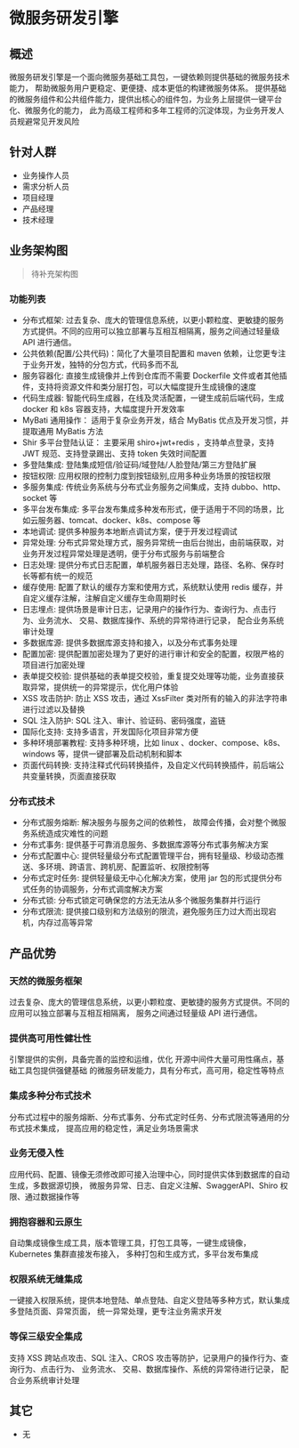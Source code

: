 # 微服务研发引擎

## 概述

微服务研发引擎是一个面向微服务基础工具包，一键依赖则提供基础的微服务技术能力，
帮助微服务用户更稳定、更便捷、成本更低的构建微服务体系。
提供基础的微服务组件和公共组件能力，提供出核心的组件包，为业务上层提供一键平台化、微服务化的能力，
此为高级工程师和多年工程师的沉淀体现，为业务开发人员规避常见开发风险

## 针对人群

- 业务操作人员
- 需求分析人员
- 项目经理
- 产品经理
- 技术经理

## 业务架构图

> 待补充架构图

### 功能列表

- 分布式框架: 过去复杂、庞大的管理信息系统，以更小颗粒度、更敏捷的服务方式提供。不同的应用可以独立部署与互相互相隔离，服务之间通过轻量级 API 进行通信。
- 公共依赖(配置/公共代码)：简化了大量项目配置和 maven 依赖，让您更专注于业务开发，独特的分包方式，代码多而不乱
- 服务容器化: 直接生成镜像并上传到仓库而不需要 Dockerfile 文件或者其他插件，支持将资源文件和类分层打包，可以大幅度提升生成镜像的速度
- 代码生成器: 智能代码生成器，在线及灵活配置，一键生成前后端代码，生成 docker 和 k8s 容器支持，大幅度提升开发效率
- MyBati 通用操作： 适用于复杂业务开发，结合 MyBatis 优点及开发习惯，并提取通用 MyBatis 方法
- Shir 多平台登陆认证： 主要采用 shiro+jwt+redis ，支持单点登录，支持 JWT 规范、支持登录踢出、支持 token 失效时间配置
- 多登陆集成: 登陆集成短信/验证码/域登陆/人脸登陆/第三方登陆扩展
- 按钮权限: 应用权限的控制力度到按钮级别,应用多种业务场景的按钮权限
- 多服务集成: 传统业务系统与分布式业务服务之间集成，支持 dubbo、http、socket 等
- 多平台发布集成: 多平台发布集成多种发布形式，便于适用于不同的场景，比如云服务器、tomcat、docker、k8s、compose 等
- 本地调试: 提供多种服务本地断点调试方案，便于开发过程调试
- 异常处理: 分布式异常处理方式，服务异常统一由后台抛出，由前端获取，对业务开发过程异常处理是透明，便于分布式服务与前端整合
- 日志处理: 提供分布式日志配置，单机服务器日志处理，路径、名称、保存时长等都有统一的规范
- 缓存使用: 配置了默认的缓存方案和使用方式，系统默认使用 redis 缓存，并自定义缓存注解，注解自定义缓存生命周期时长
- 日志埋点: 提供场景是审计日志，记录用户的操作行为、查询行为、点击行为、业务流水、 交易、数据库操作、系统的异常待进行记录， 配合业务系统审计处理
- 多数据库源: 提供多数据库源支持和接入，以及分布式事务处理
- 配置加密: 提供配置加密处理为了更好的进行审计和安全的配置，权限严格的项目进行加密处理
- 表单提交校验: 提供基础的表单提交校验，重复提交处理等功能，业务直接获取异常，提供统一的异常提示，优化用户体验
- XSS 攻击防护: 防止 XSS 攻击，通过 XssFilter 类对所有的输入的非法字符串进行过滤以及替换
- SQL 注入防护: SQL 注入、审计、验证码、密码强度，盗链
- 国际化支持: 支持多语言，开发国际化项目非常方便
- 多种环境部署教程: 支持多种环境，比如 linux 、docker、compose、k8s、windows 等，提供一键部署及启动机制和脚本
- 页面代码转换: 支持注释式代码转换插件，及自定义代码转换插件，前后端公共变量转换，页面直接获取

### 分布式技术

- 分布式服务熔断: 解决服务与服务之间的依赖性， 故障会传播，会对整个微服务系统造成灾难性的问题
- 分布式事务: 提供基于可靠消息服务、多数据库源等分布式事务解决方案
- 分布式配置中心: 提供轻量级分布式配置管理平台，拥有轻量级、秒级动态推送、多环境、跨语言、跨机房、配置监听、权限控制等
- 分布式定时任务: 提供轻量级无中心化解决方案，使用 jar 包的形式提供分布式任务的协调服务，分布式调度解决方案
- 分布式锁: 分布式锁定可确保您的方法无法从多个微服务集群并行运行
- 分布式限流: 提供接口级别和方法级别的限流，避免服务压力过大而出现宕机，内存过高等异常

## 产品优势

### 天然的微服务框架

过去复杂、庞大的管理信息系统，以更小颗粒度、更敏捷的服务方式提供。不同的应用可以独立部署与互相互相隔离，
服务之间通过轻量级 API 进行通信。

### 提供高可用性健壮性

引擎提供的实例，具备完善的监控和运维，优化 开源中间件大量可用性痛点，基础工具包提供强健基础
的微服务研发能力，具有分布式，高可用，稳定性等特点

### 集成多种分布式技术

分布式过程中的服务熔断、分布式事务、分布式定时任务、分布式限流等通用的分布式技术集成，
提高应用的稳定性，满足业务场景需求

### 业务无侵入性

应用代码、配置、镜像无须修改即可接入治理中心，同时提供实体到数据库的自动生成，多数据源切换，
微服务异常、日志、自定义注解、SwaggerAPI、Shiro 权限、通过数据操作等

### 拥抱容器和云原生

自动集成镜像生成工具，版本管理工具，打包工具等，一键生成镜像，Kubernetes 集群直接发布接入，
多种打包和生成方式，多平台发布集成

### 权限系统无缝集成

一键接入权限系统，提供本地登陆、单点登陆、自定义登陆等多种方式，默认集成多登陆页面、异常页面，
统一异常处理，更专注业务需求开发

### 等保三级安全集成

支持 XSS 跨站点攻击、SQL 注入、CROS 攻击等防护，记录用户的操作行为、查询行为、点击行为、
业务流水、 交易、数据库操作、系统的异常待进行记录， 配合业务系统审计处理

## 其它

- 无
